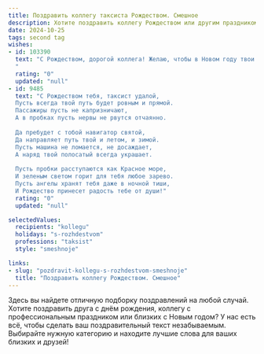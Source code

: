 ```yaml
---
title: Поздравить коллегу таксиста Рождеством. Смешное
description: Хотите поздравить коллегу Рождеством или другим праздником? Наш ИИ создаст незабываемое поздравление, а вы обязательно выделитесь среди других.  
date: 2024-10-25
tags: second tag
wishes:
- id: 103390
  text: "С Рождеством, дорогой коллега! Желаю, чтобы в Новом году твои клиенты были настолько вежливыми, что ты успевал бы заехать домой даже на праздничный ужин, а чаевые сыпались, как снег на голову Деду Морозу!  Пусть твоя машина всегда будет на ходу (и пусть это будет не только благодаря твоим золотым рукам!), а пассажиры – исключительно позитивными и не слишком требовательными к выбору радиостанции.  Счастливых праздников и лёгких дорог!
  "
  rating: "0"
  updated: "null"
- id: 9485
  text: "С Рождеством тебя, таксист удалой,
  Пусть всегда твой путь будет ровным и прямой.
  Пассажиры пусть не капризничают,
  А в пробках пусть нервы не рвутся отчаянно.
  
  Да пребудет с тобой навигатор святой,
  Да направляет путь твой и летом, и зимой.
  Пусть машина не ломается, не досаждает,
  А наряд твой полосатый всегда украшает.
  
  Пусть пробки расступаются как Красное море,
  И зеленым светом горит для тебя любое зарево.
  Пусть ангелы хранят тебя даже в ночной тиши,
  И Рождество принесет радость тебе от души!"
  rating: "0"
  updated: "null"

selectedValues:
  recipients: "kollegu"
  holidays: "s-rozhdestvom"
  professions: "taksist"
  style: "smeshnoje"

links:
- slug: "pozdravit-kollegu-s-rozhdestvom-smeshnoje"
  title: "Поздравить коллегу Рождеством. Смешное"
---
```


Здесь вы найдете отличную подборку поздравлений на любой случай.
Хотите поздравить друга с днём рождения, коллегу с профессиональным праздником или близких с Новым годом? У нас есть всё, чтобы сделать ваш поздравительный текст незабываемым. Выбирайте нужную категорию и находите лучшие слова для ваших близких и друзей!
